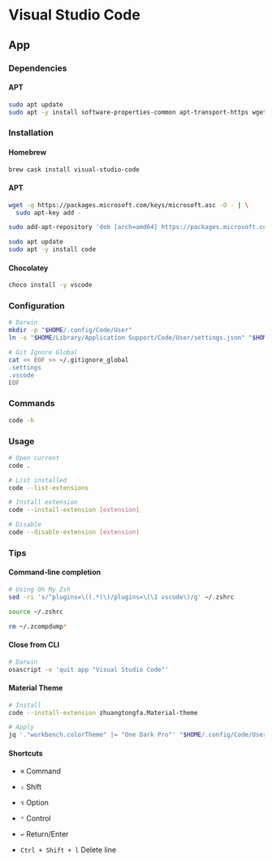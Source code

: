 # Visual Studio Code

## App

### Dependencies

#### APT

```sh
sudo apt update
sudo apt -y install software-properties-common apt-transport-https wget
```

### Installation

#### Homebrew

```sh
brew cask install visual-studio-code
```

#### APT

```sh
wget -q https://packages.microsoft.com/keys/microsoft.asc -O - | \
  sudo apt-key add -

sudo add-apt-repository 'deb [arch=amd64] https://packages.microsoft.com/repos/vscode stable main'
```

```sh
sudo apt update
sudo apt -y install code
```

#### Chocolatey

```sh
choco install -y vscode
```

### Configuration

```sh
# Darwin
mkdir -p "$HOME/.config/Code/User"
ln -s "$HOME/Library/Application Support/Code/User/settings.json" "$HOME/.config/Code/User/settings.json"

# Git Ignore Global
cat << EOF >> ~/.gitignore_global
.settings
.vscode
EOF
```

### Commands

```sh
code -h
```

### Usage

```sh
# Open current
code .

# List installed
code --list-extensions

# Install extension
code --install-extension [extension]

# Disable
code --disable-extension [extension]
```

### Tips

#### Command-line completion

```sh
# Using Oh My Zsh
sed -ri 's/^plugins=\((.*)\)/plugins=\(\1 vscode\)/g' ~/.zshrc

source ~/.zshrc

rm ~/.zcompdump*
```

#### Close from CLI

```sh
# Darwin
osascript -e 'quit app "Visual Studio Code"'
```

#### Material Theme

```sh
# Install
code --install-extension zhuangtongfa.Material-theme

# Apply
jq '."workbench.colorTheme" |= "One Dark Pro"' "$HOME/.config/Code/User/settings.json" | sponge "$HOME/.config/Code/User/settings.json"
```

#### Shortcuts

- `⌘` Command
- `⇧` Shift
- `⌥` Option
- `⌃` Control
- `↩︎` Return/Enter

- `Ctrl + Shift + l` Delete line
